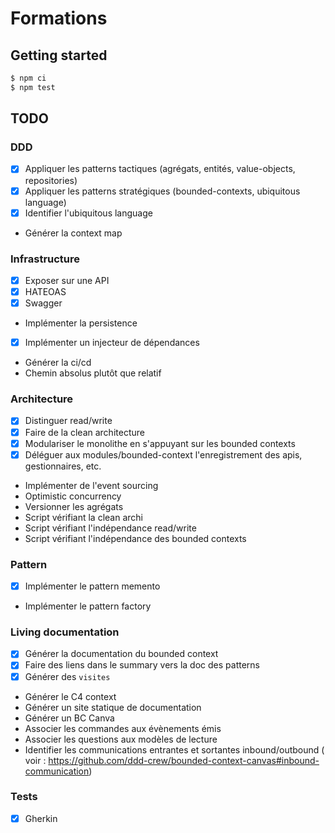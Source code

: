 # Formations

## Getting started

```sh
$ npm ci
$ npm test
```

## TODO

### DDD

- [x] Appliquer les patterns tactiques (agrégats, entités, value-objects, repositories)
- [x] Appliquer les patterns stratégiques (bounded-contexts, ubiquitous language)
- [x] Identifier l'ubiquitous language
- Générer la context map

### Infrastructure

- [x] Exposer sur une API
- [x] HATEOAS
- [x] Swagger
- Implémenter la persistence
- [x] Implémenter un injecteur de dépendances
- Générer la ci/cd
- Chemin absolus plutôt que relatif

### Architecture

- [x] Distinguer read/write
- [x] Faire de la clean architecture
- [x] Modulariser le monolithe en s'appuyant sur les bounded contexts
- [x] Déléguer aux modules/bounded-context l'enregistrement des apis, gestionnaires, etc.
- Implémenter de l'event sourcing
- Optimistic concurrency
- Versionner les agrégats
- Script vérifiant la clean archi
- Script vérifiant l'indépendance read/write
- Script vérifiant l'indépendance des bounded contexts

### Pattern

- [x] Implémenter le pattern memento
- Implémenter le pattern factory

### Living documentation

- [x] Générer la documentation du bounded context
- [x] Faire des liens dans le summary vers la doc des patterns
- [x] Générer des `visites`
- Générer le C4 context
- Générer un site statique de documentation
- Générer un BC Canva
- Associer les commandes aux évènements émis
- Associer les questions aux modèles de lecture
- Identifier les communications entrantes et sortantes inbound/outbound (
  voir : https://github.com/ddd-crew/bounded-context-canvas#inbound-communication)

### Tests

- [x] Gherkin

